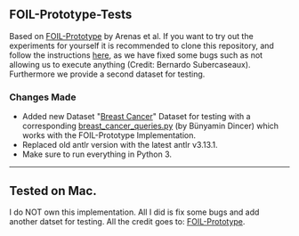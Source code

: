 ## FOIL-Prototype-Tests
Based on [FOIL-Prototype](https://github.com/dabaez/FOIL-Prototype) by Arenas et al.
If you want to try out the experiments for yourself it is recommended to clone this repository, and follow the instructions [here](https://github.com/dabaez/FOIL-Prototype), as we have fixed some bugs such as not allowing us to execute anything (Credit: Bernardo Subercaseaux). Furthermore we provide a second dataset for testing.
### Changes Made
- Added new Dataset "[Breast Cancer](https://archive.ics.uci.edu/dataset/14/breast+cancer)" Dataset for testing with a corresponding [breast_cancer_queries.py](breast_cancer_queries.py) (by Bünyamin Dincer) which works with the FOIL-Prototype Implementation.
- Replaced old antlr version with the latest antlr v3.13.1.
- Make sure to run everything in Python 3.
---
Tested on Mac.
---
I do NOT own this implementation. All I did is fix some bugs and add another datset for testing. All the credit goes to: [FOIL-Prototype](https://github.com/dabaez/FOIL-Prototype).
